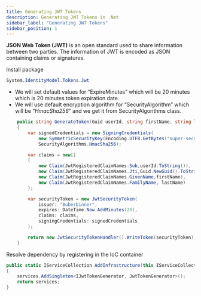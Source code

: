 ```yaml
---
title: Generating JWT Tokens
description: Generating JWT Tokens in .Net
sidebar_label: "Generating JWT Tokens"
sidebar_position: 1
---
```


**JSON Web Token (JWT)** is an open standard used to share information between two parties. The information of JWT is encoded as JSON containing claims or signatures.

Install package

```csharp
System.IdentityModel.Tokens.Jwt
```

- We will set default values for “ExpireMinutes” which will be 20 minutes which is 20 minutes token expiration date.
- We will use default encryption algorithm for “SecurityAlgorithm” which will be “_HmacSha256_” and we get it from SecurityAlgorithms class.

```csharp
    public string GenerateToken(Guid userId, string firstName, string lastName)
    {
        var signedCredentials = new SigningCredentials(
            new SymmetricSecurityKey(Encoding.UTF8.GetBytes("super-secret-key")),
            SecurityAlgorithms.HmacSha256);

        var claims = new[]
        {
            new Claim(JwtRegisteredClaimNames.Sub,userId.ToString()),
            new Claim(JwtRegisteredClaimNames.Jti,Guid.NewGuid().ToString()),
            new Claim(JwtRegisteredClaimNames.GivenName,firstName),
            new Claim(JwtRegisteredClaimNames.FamilyName, lastName)
        };

        var securityToken = new JwtSecurityToken(
            issuer: "BuberDinner",
            expires: DateTime.Now.AddMinutes(20),
            claims: claims,
            signingCredentials: signedCredentials
        );

        return new JwtSecurityTokenHandler().WriteToken(securityToken);
    }
```

Resolve dependency by registering in the IoC container

```csharp
public static IServiceCollection AddInfrastructure(this IServiceCollection services)
{
    services.AddSingleton<IJwtTokenGenerator, JwtTokenGenerator>();
    return services;
}
```
